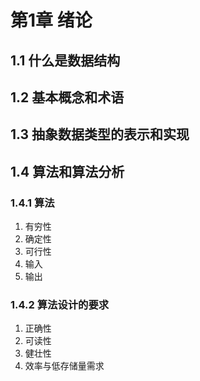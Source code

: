 # 第1章 绪论 #

## 1.1 什么是数据结构 ##

## 1.2 基本概念和术语 ##

## 1.3 抽象数据类型的表示和实现 ##

## 1.4 算法和算法分析 ##

### 1.4.1 算法 ### 

1. 有穷性 
2. 确定性 
3. 可行性 
4. 输入 
5. 输出

### 1.4.2 算法设计的要求 ### 

1. 正确性
2. 可读性
3. 健壮性
4. 效率与低存储量需求